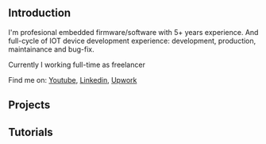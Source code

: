 ## Introduction

I'm profesional embedded firmware/software with 5+ years experience. And full-cycle of IOT device development experience: development, production, maintainance and bug-fix.

Currently I working full-time as freelancer

Find me on: [Youtube](), [Linkedin](), [Upwork](https://www.upwork.com/freelancers/~017742a3ed87a97121?viewMode=1)

## Projects

## Tutorials